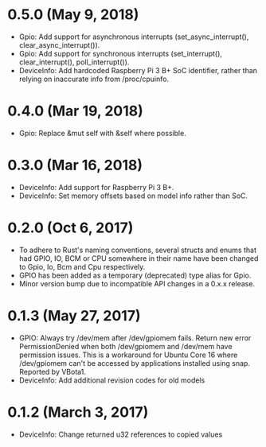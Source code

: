 # 0.5.0 (May 9, 2018)

* Gpio: Add support for asynchronous interrupts (set_async_interrupt(), clear_async_interrupt()).
* Gpio: Add support for synchronous interrupts (set_interrupt(), clear_interrupt(), poll_interrupt()).
* DeviceInfo: Add hardcoded Raspberry Pi 3 B+ SoC identifier, rather than relying on inaccurate info from /proc/cpuinfo.

# 0.4.0 (Mar 19, 2018)

* Gpio: Replace &mut self with &self where possible.

# 0.3.0 (Mar 16, 2018)

* DeviceInfo: Add support for Raspberry Pi 3 B+.
* DeviceInfo: Set memory offsets based on model info rather than SoC.

# 0.2.0 (Oct 6, 2017)

* To adhere to Rust's naming conventions, several structs and enums that
had GPIO, IO, BCM or CPU somewhere in their name have been changed to
Gpio, Io, Bcm and Cpu respectively.
* GPIO has been added as a temporary (deprecated) type alias for Gpio.
* Minor version bump due to incompatible API changes in a 0.x.x release.

# 0.1.3 (May 27, 2017)

* GPIO: Always try /dev/mem after /dev/gpiomem fails. Return new error PermissionDenied when both /dev/gpiomem and /dev/mem have permission issues. This is a workaround for Ubuntu Core 16 where /dev/gpiomem can't be accessed by applications installed using snap. Reported by VBota1.
* DeviceInfo: Add additional revision codes for old models

# 0.1.2 (March 3, 2017)

* DeviceInfo: Change returned u32 references to copied values
